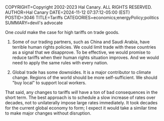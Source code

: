 COPYRIGHT=Copyright 2002-2023 Hal Canary. ALL RIGHTS RESERVED.
AUTHOR=Hal Canary
DATE=2024-11-12 07:37:12-05:00 (EST)
POSTID=3046
TITLE=Tariffs
CATEGORIES=economics;energyPolicy;politics
SUMMARY=devil's advocate

One *could* make the case for high tariffs on trade goods.

1.  Some of our trading partners, such as China and Saudi Arabia, have terrible human rights policies.  We could limit trade with these countries as a signal that we disapprove.  To be effective, we would promise to reduce tariffs when their human rights situation improves.  And we would need to apply the same rules with every nation.

2.  Global trade has some downsides.  It is a major contributor to climate change.  Regions of the world should be more self-sufficient.  We should "buy local" to support local workers.

That said, any changes to tariffs *will* have a ton of bad consequences in the short term.  The best approach is to schedule a slow increase of rates over decades, not to unilaterally impose large rates immediately.  It took decades for the current global economy to form; I expect it would take a similar time to make major changes without disruption.
